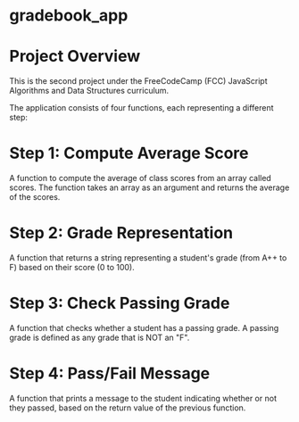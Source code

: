 # gradebook_app
# Project Overview
This is the second project under the FreeCodeCamp (FCC) JavaScript Algorithms and Data Structures curriculum.

The application consists of four functions, each representing a different step:

# Step 1: Compute Average Score
A function to compute the average of class scores from an array called scores. The function takes an array as an argument and returns the average of the scores.

# Step 2: Grade Representation
A function that returns a string representing a student's grade (from A++ to F) based on their score (0 to 100).

# Step 3: Check Passing Grade
A function that checks whether a student has a passing grade. A passing grade is defined as any grade that is NOT an "F".

# Step 4: Pass/Fail Message
A function that prints a message to the student indicating whether or not they passed, based on the return value of the previous function.

